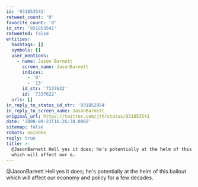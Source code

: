 ```yaml
---
id: '931853541'
retweet_count: '0'
favorite_count: '0'
id_str: '931853541'
retweeted: false
entities:
  hashtags: []
  symbols: []
  user_mentions:
    - name: Jason Barnett
      screen_name: JasonBarnett
      indices:
        - '0'
        - '13'
      id_str: '7337622'
      id: '7337622'
  urls: []
in_reply_to_status_id_str: '931852954'
in_reply_to_screen_name: JasonBarnett
original_url: https://twitter.com/jth/status/931853541
date: '2008-09-23T16:26:38.000Z'
sitemap: false
robots: noindex
reply: true
title: >-
  @JasonBarnett Hell yes it does; he's potentially at the helm of this bailout
  which will affect our e…
---
```


@JasonBarnett Hell yes it does; he's potentially at the helm of this bailout which will affect our economy and policy for a few decades.